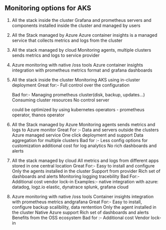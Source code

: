## Monitoring options for AKS
1. All the stack inside the cluster
    Grafana and prometheus servers and components installed inside the cluster and managed by users
2. All the Stack managed by Azure
    Azure container insights is a managed service that collects  metrics and logs from the cluster
3. All the stack managed by cloud
    Monitoring agents, multiple clusters sends metrics and logs to service provider
4. Azure monitoring with native /oss tools
    Azure container insights integration with prometheus metrics format and grafana dashboards

1. All the stack inside the cluster
    Monitoring AKS using in-cluster deployment
    Great for:-
    Full control over the configuration

    Bad for:-
    Managing  prometheus cluster(disk, backup, updates...)
    Consuming cluster resources
    No control server

    could be optimized by using kubernetes operators - prometheus operator, thanos operator

2. All the Stack managed by Azure
    Monitoring agents sends metrics and logs to Azure monitor
    Great For :-
        Data and servers outside the clusters
        Azure managed service
        One click deployment and support
        Data aggregation for multiple clusters
    Bad for :-
        Less config options for customization
        additional cost for log analytics
        No rich dashboards and alerts

3. All the stack managed by cloud
    All metrics and logs from different apps stored in one central location
    Great For:-
        Easy to install and configure
        Only the agents installed in the cluster
        Support from provider
        Rich set of dashboards and alerts
        Monitoring logging tracebility
    Bad For:-
        Additional cost
        vendor lock-in
    Examples:-
        native integration with azure: datadog, logz.io
        elastic, dynatrace
        splunk, grafana cloud

4. Azure monitoring with native /oss tools
    Container insights integration with prometheus metrics andgrafana
    Great For:-
        Easy to install, configure backup scalibility, data rentention
        Only the agent installed in the cluster
        Native Azure support
        Rich set of dashboards and alerts
        Benefits from the OSS ecosystem
    Bad for :-
        Additional cost
        Vendor lock-in
